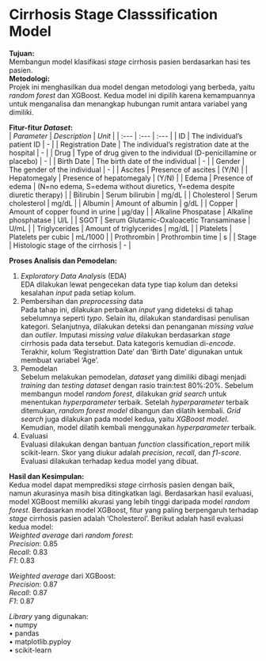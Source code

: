 # Cirrhosis Stage Classsification Model
**Tujuan:**  
Membangun model klasifikasi _stage_ cirrhosis pasien berdasarkan hasi tes pasien.  
**Metodologi:**  
Projek ini menghasilkan dua model dengan metodologi yang berbeda, yaitu _random forest_ dan XGBoost. Kedua model ini dipilih karena kemampuannya untuk menganalisa dan menangkap hubungan rumit antara variabel yang dimiliki.   

**Fitur-fitur _Dataset_:**  
| _Parameter_ | _Description_ | _Unit_ |
| :--- | :--- | :--- |
| ID | The individual’s patient ID | - |
| Registration Date | The individual’s registration date at the hospital | - |
| Drug | Type of drug given to the individual (D-penicillamine or placebo) | - |
| Birth Date | The birth date of the individual | - |
| Gender | The gender of the individual | - |
| Ascites | Presence of ascites | (Y/N) |
| Hepatomegaly | Presence of hepatomegaly | (Y/N) |
| Edema | Presence of edema | (N=no edema, S=edema without diuretics, Y=edema despite diuretic therapy) |
| Bilirubin | Serum bilirubin | mg/dL |
| Cholesterol | Serum cholesterol | mg/dL |
| Albumin | Amount of albumin | g/dL |
| Copper | Amount of copper found in urine | μg/day |
| Alkaline Phospatase | Alkaline phosphatase | U/L |
| SGOT | Serum Glutamic-Oxaloacetic Transaminase | U/mL |
| Triglycerides | Amount of triglycerides | mg/dL |
| Platelets | Platelets per cubic | mL/1000 |
| Prothrombin | Prothrombin time | s |
| Stage | Histologic stage of the cirrhosis | - |


**Proses Analisis dan Pemodelan:**  
1.	_Exploratory Data Analysis_ (EDA)  
EDA dilakukan lewat pengecekan data type tiap kolum dan deteksi kesalahan _input_ pada setiap kolum.   
2.	Pembersihan dan _preprocessing_ data  
Pada tahap ini, dilakukan perbaikan _input_ yang dideteksi di tahap sebelumnya seperti _typo_. Selain itu, dilakukan standardisasi penulisan kategori. Selanjutnya, dilakukan deteksi dan penanganan _missing value_ dan _outlier_. Imputasi _missing value_ dilakukan berdasarkan _stage_ cirrhosis pada data tersebut. Data kategoris kemudian di-_encode_. Terakhir, kolum ‘Registrattion Date’ dan ‘Birth Date’ digunakan untuk membuat variabel ‘Age’.  
3.	Pemodelan  
Sebelum melakukan pemodelan, _dataset_ yang dimiliki dibagi menjadi _training_ dan _testing_ _dataset_ dengan rasio train:test 80%:20%. Sebelum membangun model _random forest_, dilakukan _grid search_ untuk menentukan _hyperparameter_ terbaik. Setelah _hyperparameter_ terbaik ditemukan, _random forest model_ dibangun dan dilatih kembali. _Grid search_ juga dilakukan pada model kedua, yaitu _XGBoost model_. Kemudian, model dilatih kembali menggunakan _hyperparameter_ terbaik.   
4.	Evaluasi  
Evaluasi dilakukan dengan bantuan _function_ classification_report milik scikit-learn. Skor yang diukur adalah _precision_, _recall_, dan _f1-score_. Evaluasi dilakukan terhadap kedua model yang dibuat.

**Hasil dan Kesimpulan:**  
Kedua model dapat memprediksi _stage_ cirrhosis pasien dengan baik, namun akurasinya masih bisa ditingkatkan lagi. Berdasarkan hasil evaluasi, model XGBoost memiliki akurasi yang lebih tinggi daripada model _random forest_. Berdasarkan model XGBoost, fitur yang paling berpengaruh terhadap _stage_ cirrhosis pasien adalah ‘Cholesterol’. Berikut adalah hasil evaluasi kedua model:  
_Weighted average_ dari _random forest_:   
_Precision_: 0.85    
_Recall_: 0.83    
_F1_: 0.83   

_Weighted average_ dari XGBoost:   
_Precision_: 0.87   
_Recall_: 0.87   
_F1_: 0.87   
 
_Library_ yang digunakan:  
•	numpy  
•	pandas  
•	matplotlib.pyploy  
•	scikit-learn  
